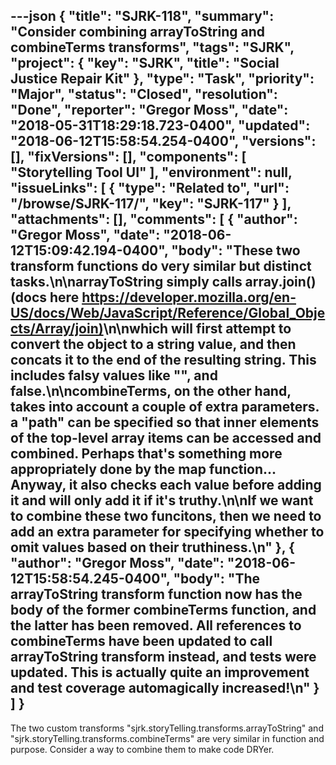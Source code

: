 ---json
{
  "title": "SJRK-118",
  "summary": "Consider combining arrayToString and combineTerms transforms",
  "tags": "SJRK",
  "project": {
    "key": "SJRK",
    "title": "Social Justice Repair Kit"
  },
  "type": "Task",
  "priority": "Major",
  "status": "Closed",
  "resolution": "Done",
  "reporter": "Gregor Moss",
  "date": "2018-05-31T18:29:18.723-0400",
  "updated": "2018-06-12T15:58:54.254-0400",
  "versions": [],
  "fixVersions": [],
  "components": [
    "Storytelling Tool UI"
  ],
  "environment": null,
  "issueLinks": [
    {
      "type": "Related to",
      "url": "/browse/SJRK-117/",
      "key": "SJRK-117"
    }
  ],
  "attachments": [],
  "comments": [
    {
      "author": "Gregor Moss",
      "date": "2018-06-12T15:09:42.194-0400",
      "body": "These two transform functions do very similar but distinct tasks.\n\narrayToString simply calls array.join() (docs here <https://developer.mozilla.org/en-US/docs/Web/JavaScript/Reference/Global_Objects/Array/join)>\n\nwhich will first attempt to convert the object to a string value, and then concats it to the end of the resulting string. This includes falsy values like \"\", and false.\n\ncombineTerms, on the other hand, takes into account a couple of extra parameters. a \"path\" can be specified so that inner elements of the top-level array items can be accessed and combined. Perhaps that's something more appropriately done by the map function... Anyway, it also checks each value before adding it and will only add it if it's truthy.\n\nIf we want to combine these two funcitons, then we need to add an extra parameter for specifying whether to omit values based on their truthiness.\n"
    },
    {
      "author": "Gregor Moss",
      "date": "2018-06-12T15:58:54.245-0400",
      "body": "The arrayToString transform function now has the body of the former combineTerms function, and the latter has been removed. All references to combineTerms have been updated to call arrayToString transform instead, and tests were updated. This is actually quite an improvement and test coverage automagically increased!\n"
    }
  ]
}
---
The two custom transforms "sjrk.storyTelling.transforms.arrayToString" and "sjrk.storyTelling.transforms.combineTerms" are very similar in function and purpose. Consider a way to combine them to make code DRYer.

        